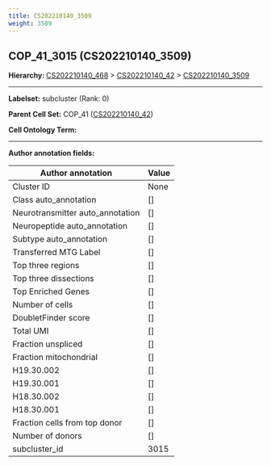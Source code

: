 ```yaml
---
title: CS202210140_3509
weight: 3509
---
```

## COP_41_3015 (CS202210140_3509)
<b>Hierarchy: </b>
[CS202210140_468](cell_sets/CS202210140_468.md) >
[CS202210140_42](cell_sets/CS202210140_42.md) >
[CS202210140_3509](cell_sets/CS202210140_3509.md)

---


**Labelset:** subcluster (Rank: 0)

**Parent Cell Set:** COP_41 ([CS202210140_42](cell_sets/CS202210140_42.md))



**Cell Ontology Term:** 

[MARKER GENES.]: #


---

[TRANSFERRED ANNOTATIONS.]: #


[AUTHOR ANNOTATION FIELDS.]: #


**Author annotation fields:**

| Author annotation | Value |
|-------------------|-------|
|Cluster ID|None|
|Class auto_annotation|[]|
|Neurotransmitter auto_annotation|[]|
|Neuropeptide auto_annotation|[]|
|Subtype auto_annotation|[]|
|Transferred MTG Label|[]|
|Top three regions|[]|
|Top three dissections|[]|
|Top Enriched Genes|[]|
|Number of cells|[]|
|DoubletFinder score|[]|
|Total UMI|[]|
|Fraction unspliced|[]|
|Fraction mitochondrial|[]|
|H19.30.002|[]|
|H19.30.001|[]|
|H18.30.002|[]|
|H18.30.001|[]|
|Fraction cells from top donor|[]|
|Number of donors|[]|
|subcluster_id|3015|
